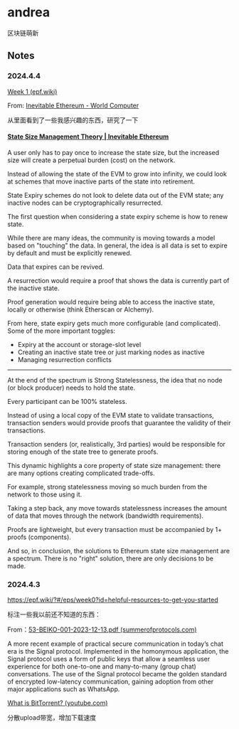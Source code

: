 # andrea

区块链萌新

## Notes

### 2024.4.4

[Week 1 (epf.wiki)](https://epf.wiki/?#/eps/week1)

From: [Inevitable Ethereum - World Computer](https://inevitableeth.com/home/ethereum/world-computer)

从里面看到了一些我感兴趣的东西，研究了一下

#### [State Size Management Theory | Inevitable Ethereum](https://inevitableeth.com/home/ethereum/upgrades/statelessness/theory)

A user only has to pay once to increase the state size, but the increased size will create a perpetual burden (cost) on the network.

Instead of allowing the state of the EVM to grow into infinity, we could look at schemes that move inactive parts of the state into retirement. 

State Expiry schemes do not look to delete data out of the EVM state; any inactive nodes can be cryptographically resurrected.

The first question when considering a state expiry scheme is how to renew state. 

While there are many ideas, the community is moving towards a model based on "touching" the data. In general, the idea is all data is set to expire by default and must be explicitly renewed.

Data that expires can be revived. 

A resurrection would require a proof that shows the data is currently part of the inactive state. 

Proof generation would require being able to access the inactive state, locally or otherwise (think Etherscan or Alchemy).

From here, state expiry gets much more configurable (and complicated). Some of the more important toggles: 

- Expiry at the account or storage-slot level 
- Creating an inactive state tree or just marking nodes as inactive 
- Managing resurrection conflicts

-------
  

At the end of the spectrum is Strong Statelessness, the idea that no node (or block producer) needs to hold the state. 

Every participant can be 100% stateless.

Instead of using a local copy of the EVM state to validate transactions, transaction senders would provide proofs that guarantee the validity of their transactions. 

Transaction senders (or, realistically, 3rd parties) would be responsible for storing enough of the state tree to generate proofs.

This dynamic highlights a core property of state size management: there are many options creating complicated trade-offs. 

For example, strong statelessness moving so much burden from the network to those using it.

Taking a step back, any move towards statelessness increases the amount of data that moves through the network (bandwidth requirements). 

Proofs are lightweight, but every transaction must be accompanied by 1+ proofs (components).

And so, in conclusion, the solutions to Ethereum state size management are a spectrum. There is no "right" solution, there are only decisions to be made.





### 2024.4.3

https://epf.wiki/?#/eps/week0?id=helpful-resources-to-get-you-started

标注一些我以前还不知道的东西：

From：[53-BEIKO-001-2023-12-13.pdf (summerofprotocols.com)](https://summerofprotocols.com/wp-content/uploads/2023/12/53-BEIKO-001-2023-12-13.pdf)

A more recent example of practical secure
communication in today’s chat era is
the Signal protocol. Implemented in the
homonymous application, the Signal
protocol uses a form of public keys that
allow a seamless user experience for both
one-to-one and many-to-many (group
chat) conversations. The use of the Signal
protocol became the golden standard of
encrypted low-latency communication,
gaining adoption from other major
applications such as WhatsApp.

[What is BitTorrent? (youtube.com)](https://www.youtube.com/watch?v=xH00ikD1oDo)

分散upload带宽，增加下载速度
